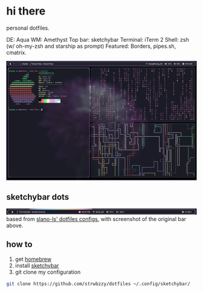 # hi there
personal dotfiles.

DE: Aqua
WM: Amethyst
Top bar: sketchybar
Terminal: iTerm 2
Shell: zsh (w/ oh-my-zsh and starship as prompt)
Featured: Borders, pipes.sh, cmatrix.

![preview](https://github.com/strwbzzy/dotfiles/blob/main/.config/sketchybar/image_scr.png)
## sketchybar dots
![screenshot of the original bar](.config/sketchybar/screenshot.png)
based from [slano-ls' dotfiles configs](https://github.com/slano-ls/SketchyBar), with screenshot of the original bar above.
## how to
1. get [homebrew](https://brew.sh)
2. install [sketchybar](https://github.com/FelixKratz/SketchyBar)
3. git clone my configuration
```bash
git clone https://github.com/strwbzzy/dotfiles ~/.config/sketchybar/
```
